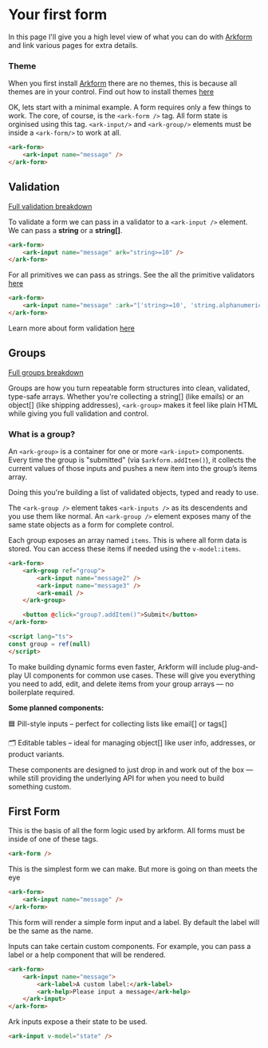 <script setup>
import ExampleIframe from './.vitepress/components/example-iframe.vue'
</script>

# Your first form

In this page I'll give you a high level view of what you can do with [Arkform]() and link various pages for extra details.

### Theme

When you first install [Arkform]() there are no themes, this is because all themes are in your control. Find out how to install themes [here](/customization/theme)

OK, lets start with a minimal example. A form requires only a few things to work. The core, of course, is the `<ark-form />` tag. All form state is orginised using this tag. `<ark-input/>` and `<ark-group/>` elements must be inside a `<ark-form/>` to work at all.

```html
<ark-form>
    <ark-input name="message" />
</ark-form>
```

<ExampleIframe url="/plain-input" style="max-height: 200px;"/>

## Validation

[Full validation breakdown](/validation)

To validate a form we can pass in a validator to a `<ark-input />` element. We can pass a **string** or a **string[]**.

```html
<ark-form>
    <ark-input name="message" ark="string>=10" />
</ark-form>
```
<ExampleIframe url="/input-string>10" style="max-height: 200px;" />

For all primitives we can pass as strings. See the all the primitive validators [here](https://arktype.io)

```html
<ark-form>
    <ark-input name="message" :ark="['string>=10', 'string.alphanumeric']" />
</ark-form>
```
<ExampleIframe url="/input-stringarray" style="max-height: 200px;"/>

Learn more about form validation [here](/concepts/validation)

## Groups

[Full groups breakdown](/components/groups)

Groups are how you turn repeatable form structures into clean, validated, type-safe arrays. Whether you're collecting a string[] (like emails) or an object[] (like shipping addresses), `<ark-group>` makes it feel like plain HTML while giving you full validation and control.

### What is a group?

An `<ark-group>` is a container for one or more `<ark-input>` components. Every time the group is "submitted" (via `$arkform.addItem()`), it collects the current values of those inputs and pushes a new item into the group’s items array.

Doing this you're building a list of validated objects, typed and ready to use.

The `<ark-group />` element takes `<ark-inputs />` as its descendents and you use them like normal. An `<ark-group />` element exposes many of the same state objects as a form for complete control.

Each group exposes an array named `items`. This is where all form data is stored. You can access these items if needed using the `v-model:items`.

```html
<ark-form>
    <ark-group ref="group">
        <ark-input name="message2" />
        <ark-input name="message3" />
        <ark-email />
    </ark-group>

    <button @click="group?.addItem()">Submit</button>
</ark-form>

<script lang="ts">
const group = ref(null)
</script>
```

<ExampleIframe url="/group" style="max-height: 300px; min-height: 450px;"/>

To make building dynamic forms even faster, Arkform will include plug-and-play UI components for common use cases. These will give you everything you need to add, edit, and delete items from your group arrays — no boilerplate required.

**Some planned components:**

🟦 Pill-style inputs – perfect for collecting lists like email[] or tags[]

🗂️ Editable tables – ideal for managing object[] like user info, addresses, or product variants.

These components are designed to just drop in and work out of the box — while still providing the underlying API for when you need to build something custom.

## First Form

This is the basis of all the form logic used by arkform. All forms must be inside of one of these tags.

```html
<ark-form />
```

This is the simplest form we can make. But more is going on than meets the eye

```html
<ark-form>
    <ark-input name="message" />
</ark-form>
```
This form will render a simple form input and a label. By default the label will be the same as the name.

Inputs can take certain custom components. For example, you can pass a label or a help component that will be rendered.

```html
<ark-form>
    <ark-input name="message">
        <ark-label>A custom label:</ark-label>
        <ark-help>Please input a message</ark-help>
    </ark-input>
</ark-form>
```

Ark inputs expose a their state to be used. 

```html
<ark-input v-model="state" />
```

